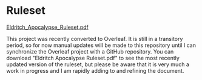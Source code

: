 # Ruleset
<a href="https://github.com/Noah-Houghton/Eldritch-Apocalypse/blob/master/Eldritch_Apocalypse_Ruleset.pdf">Eldritch_Apocalypse_Ruleset.pdf</a>

This project was recently converted to Overleaf. It is still in a transitory period, so for now manual updates will be made to this repository until I can synchronize the Overleaf project with a GitHub repository. You can download "Eldritch Apocalypse Ruleset.pdf" to see the most recently updated version of the ruleset, but please be aware that it is very much a work in progress and I am rapidly adding to and refining the document.
